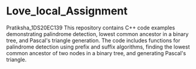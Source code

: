 # Love_local_Assignment
Pratiksha_1DS20EC139
This repository contains C++ code examples demonstrating palindrome detection, lowest common ancestor in a binary tree, and Pascal's triangle generation. The code includes functions for palindrome detection using prefix and suffix algorithms, finding the lowest common ancestor of two nodes in a binary tree, and generating Pascal's triangle.
